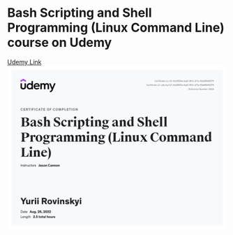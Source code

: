 # Bash Scripting and Shell Programming (Linux Command Line) course on Udemy 

[Udemy Link](https://ua.udemy.com/certificate/UC-6e32524a-fea0-461c-a71e-f2daf8b68375/)
![Certyfication](UC-6e32524a-fea0-461c-a71e-f2daf8b68375.jpg)